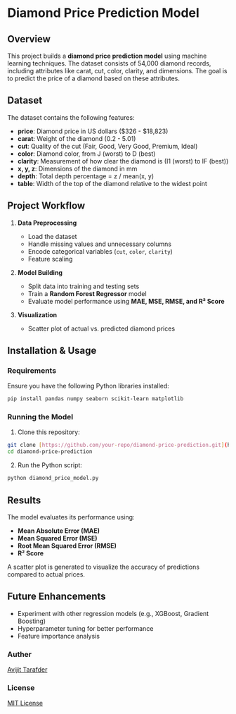 # Diamond Price Prediction Model

## Overview
This project builds a **diamond price prediction model** using machine learning techniques. The dataset consists of 54,000 diamond records, including attributes like carat, cut, color, clarity, and dimensions. The goal is to predict the price of a diamond based on these attributes.

## Dataset
The dataset contains the following features:
- **price**: Diamond price in US dollars ($326 - $18,823)
- **carat**: Weight of the diamond (0.2 - 5.01)
- **cut**: Quality of the cut (Fair, Good, Very Good, Premium, Ideal)
- **color**: Diamond color, from J (worst) to D (best)
- **clarity**: Measurement of how clear the diamond is (I1 (worst) to IF (best))
- **x, y, z**: Dimensions of the diamond in mm
- **depth**: Total depth percentage = z / mean(x, y)
- **table**: Width of the top of the diamond relative to the widest point

## Project Workflow
1. **Data Preprocessing**
   - Load the dataset
   - Handle missing values and unnecessary columns
   - Encode categorical variables (`cut`, `color`, `clarity`)
   - Feature scaling
   
2. **Model Building**
   - Split data into training and testing sets
   - Train a **Random Forest Regressor** model
   - Evaluate model performance using **MAE, MSE, RMSE, and R² Score**

3. **Visualization**
   - Scatter plot of actual vs. predicted diamond prices

## Installation & Usage

### Requirements

Ensure you have the following Python libraries installed:

```bash
pip install pandas numpy seaborn scikit-learn matplotlib
```

### Running the Model

1. Clone this repository:

```bash
git clone [https://github.com/your-repo/diamond-price-prediction.git](https://github.com/wtavi00/Diamond-Price-Prediction-Model)
cd diamond-price-prediction
```

2. Run the Python script:

```bash
python diamond_price_model.py
```

## Results

The model evaluates its performance using:
* **Mean Absolute Error (MAE)**
* **Mean Squared Error (MSE)**
* **Root Mean Squared Error (RMSE)**
* **R² Score**

A scatter plot is generated to visualize the accuracy of predictions compared to actual prices.

## Future Enhancements

* Experiment with other regression models (e.g., XGBoost, Gradient Boosting)
* Hyperparameter tuning for better performance
* Feature importance analysis

### Auther
[Avijit Tarafder](https://github.com/wtavi00)

### License
[MIT License](https://github.com/wtavi00/Diamond-Price-Prediction-Model/blob/main/LICENSE)
